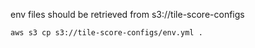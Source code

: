 env files should be retrieved from s3://tile-score-configs

```
aws s3 cp s3://tile-score-configs/env.yml .
```
